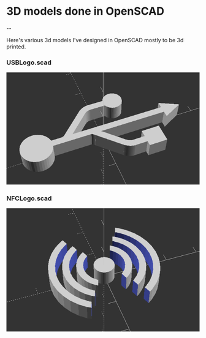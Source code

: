 # 3D models done in OpenSCAD
--

Here's various 3d models I've designed in OpenSCAD mostly to be 3d printed.



### USBLogo.scad
![USBLogo](USBLogo.png)

### NFCLogo.scad
![NFCLogo](NFCLogo.png)
